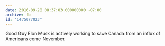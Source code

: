 ```yaml
---
date: 2016-09-28 08:37:03.000000000 -07:00
archive: fb
id: '1475077023'
---
```


Good Guy Elon Musk is actively working to save Canada from an influx of Americans come November.
